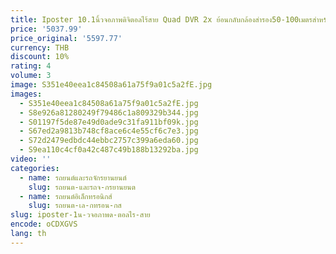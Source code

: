 ```yaml
---
title: Iposter 10.1นิ้วจอภาพดิจิตอลไร้สาย Quad DVR 2x ย้อนกลับกล้องสำรอง50-100เมตรสำหรับรถบรรทุกรถบัสรถพ่วง motorhome
price: '5037.99'
price_original: '5597.77'
currency: THB
discount: 10%
rating: 4
volume: 3
image: S351e40eea1c84508a61a75f9a01c5a2fE.jpg
images:
  - S351e40eea1c84508a61a75f9a01c5a2fE.jpg
  - S8e926a81280249f79486c1a809329b344.jpg
  - S01197f5de87e49d0ade9c31fa911bf09k.jpg
  - S67ed2a9813b748cf8ace6c4e55cf6c7e3.jpg
  - S72d2479edbdc44ebbc2757c399a6eda60.jpg
  - S9ea110c4cf0a42c487c49b188b13292ba.jpg
video: ''
categories:
  - name: รถยนต์และรถจักรยานยนต์
    slug: รถยนต-และรถจ-กรยานยนต
  - name: รถยนต์อิเล็กทรอนิกส์
    slug: รถยนต-เล-กทรอน-กส
slug: iposter-1น-วจอภาพด-ตอลไร-สาย
encode: oCDXGVS
lang: th
---
```

  
